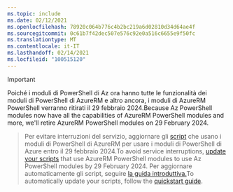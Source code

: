 ```yaml
---
ms.topic: include
ms.date: 02/12/2021
ms.openlocfilehash: 78920c064b776c4b2bc219a6d02810d34d64ae4f
ms.sourcegitcommit: 0c61b7f42dec507e576c92e0a516c6655e9f50fc
ms.translationtype: MT
ms.contentlocale: it-IT
ms.lasthandoff: 02/14/2021
ms.locfileid: "100515120"
---
```

> [!IMPORTANT]
> <span data-ttu-id="5525d-101">Poiché i moduli di PowerShell di Az ora hanno tutte le funzionalità dei moduli di PowerShell di AzureRM e altro ancora, i moduli di AzureRM PowerShell verranno ritirati il 29 febbraio 2024.</span><span class="sxs-lookup"><span data-stu-id="5525d-101">Because Az PowerShell modules now have all the capabilities of AzureRM PowerShell modules and more, we'll retire AzureRM PowerShell modules on 29 February 2024.</span></span>

> <span data-ttu-id="5525d-102">Per evitare interruzioni del servizio, aggiornare gli [script](https://aka.ms/azpsmigrate) che usano i moduli di PowerShell di AzureRM per usare i moduli di PowerShell di Azure entro il 29 febbraio 2024.</span><span class="sxs-lookup"><span data-stu-id="5525d-102">To avoid service interruptions, [update your scripts](https://aka.ms/azpsmigrate) that use AzureRM PowerShell modules to use Az PowerShell modules by 29 February 2024.</span></span> <span data-ttu-id="5525d-103">Per aggiornare automaticamente gli script, seguire [la guida introduttiva.](/powershell/azure/quickstart-migrate-azurerm-to-az-automatically)</span><span class="sxs-lookup"><span data-stu-id="5525d-103">To automatically update your scripts, follow the [quickstart guide](/powershell/azure/quickstart-migrate-azurerm-to-az-automatically).</span></span>
